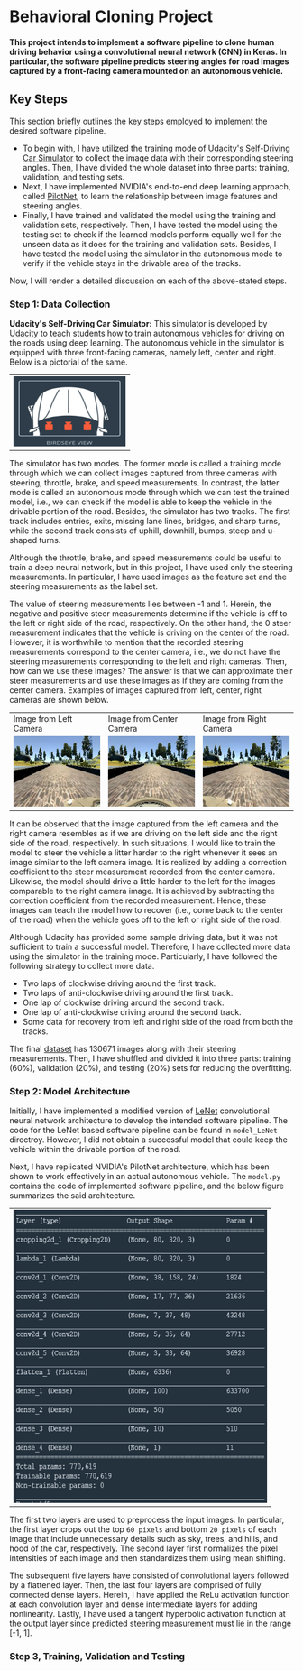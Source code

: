 # Behavioral Cloning Project
#### This project intends to implement a software pipeline to clone human driving behavior using a convolutional neural network (CNN) in Keras. In particular, the software pipeline predicts steering angles for road images captured by a front-facing camera mounted on an autonomous vehicle. 

## Key Steps
This section briefly outlines the key steps employed to implement the desired software pipeline. 
* To begin with, I have utilized the training mode of [Udacity's Self-Driving Car Simulator](https://github.com/udacity/self-driving-car-sim) to collect the image data with their corresponding steering angles. Then, I have divided the whole dataset into three parts: training, validation, and testing sets.  
* Next, I have implemented NVIDIA's end-to-end deep learning approach, called [PilotNet](https://arxiv.org/pdf/1704.07911.pdf), to learn the relationship between image features and steering angles. 
* Finally, I have trained and validated the model using the training and validation sets, respectively. Then, I have tested the model using the testing set to check if the learned models perform equally well for the unseen data as it does for the training and validation sets. Besides, I have tested the model using the simulator in the autonomous mode to verify if the vehicle stays in the drivable area of the tracks.

Now, I will render a detailed discussion on each of the above-stated steps. 

### Step 1: Data Collection
<strong> Udacity's Self-Driving Car Simulator:</strong> This simulator is developed by [Udacity](https://www.udacity.com/) to teach students how to train autonomous vehicles for driving on the roads using deep learning. The autonomous vehicle in the simulator is equipped with three front-facing cameras, namely left, center and right. Below is a pictorial of the same.
<p></p>
<table>
 <center>
   <tr>
     <td> <img src="./examples/autonomous-vehicle.png" width="200" height="125"> </td>
  </tr>
 </center>
 </table>
 <p></p>

The simulator has two modes. The former mode is called a training mode through which we can collect images captured from three cameras with steering, throttle, brake, and speed measurements. In contrast, the latter mode is called an autonomous mode through which we can test the trained model, i.e., we can check if the model is able to keep the vehicle in the drivable portion of the road. Besides, the simulator has two tracks. The first track includes entries, exits, missing lane lines, bridges, and sharp turns, while the second track consists of uphill, downhill, bumps, steep and u-shaped turns.


Although the throttle, brake, and speed measurements could be useful to train a deep neural network, but in this project, I have used only the steering measurements. In particular, I have used images as the feature set and the steering measurements as the label set.


The value of steering measurements lies between -1 and 1. Herein, the negative and positive steer measurements determine if the vehicle is off to the left or right side of the road, respectively. On the other hand, the 0 steer measurement indicates that the vehicle is driving on the center of the road. However, it is worthwhile to mention that the recorded steering measurements correspond to the center camera, i.e., we do not have the steering measurements corresponding to the left and right cameras. Then, how can we use these images? The answer is that we can approximate their steer measurements and use these images as if they are coming from the center camera. Examples of images captured from left, center, right cameras are shown below.

<p></p>
<table>
 <center>
   <tr>
     <td>Image from Left Camera </td>
    <td> Image from Center Camera </td>
    <td> Image from Right Camera </td>
  </tr>
   <tr>
     <td> <img src="./examples/left.jpg" width="200" height="125"> </td>
    <td> <img src="./examples/center.jpg" width="200" height="125"> </td>
    <td> <img src="./examples/right.jpg" width="200" height="125"> </td>
  </tr>
 </center>
 </table>
 <p></p>

It can be observed that the image captured from the left camera and the right camera resembles as if we are driving on the left side and the right side of the road, respectively. In such situations, I would like to train the model to steer the vehicle a litter harder to the right whenever it sees an image similar to the left camera image. It is realized by adding a correction coefficient to the steer measurement recorded from the center camera. Likewise, the model should drive a little harder to the left for the images comparable to the right camera image. It is achieved by subtracting the correction coefficient from the recorded measurement. Hence, these images can teach the model how to recover (i.e., come back to the center of the road) when the vehicle goes off to the left or right side of the road.


Although Udacity has provided some sample driving data, but it was not sufficient to train a successful model. Therefore, I have collected more data using the simulator in the training mode. Particularly, I have followed the following strategy to collect more data.

* Two laps of clockwise driving around the first track.
* Two laps of anti-clockwise driving around the first track.
* One lap of clockwise driving around the second track.
* One lap of anti-clockwise driving around the second track.
* Some data for recovery from left and right side of the road from both the tracks.

The final [dataset](https://drive.google.com/file/d/1CdocKizqnD2FLT4QG6KNuuypv1DiBt_3/view?usp=sharing) has 130671 images along with their steering measurements. Then, I have shuffled and divided it into three parts: training (60%), validation (20%), and testing (20%) sets for reducing the overfitting. 

### Step 2: Model Architecture

Initially, I have implemented a modified version of [LeNet](https://en.wikipedia.org/wiki/LeNet) convolutional neural network architecture to develop the intended software pipeline. The code for the LeNet based software pipeline can be found in `model_LeNet` directroy. However, I did not obtain a successful model that could keep the vehicle within the drivable portion of the road.

Next, I have replicated NVIDIA's PilotNet architecture, which has been shown to work effectively in an actual autonomous vehicle. The `model.py` contains the code of implemented software pipeline, and the below figure summarizes the said architecture.
<p></p>
<table>
 <center>
   <tr>
     <td> <img src="./model_architecture.png" width="450" height="520"> </td>
  </tr>
 </center>
 </table>
 <p></p>
 
The first two layers are used to preprocess the input images. In particular, the first layer crops out the top `60 pixels` and bottom `20 pixels` of each image that include unnecessary details such as sky, trees, and hills, and hood of the car, respectively. The second layer first normalizes the pixel intensities of each image and then standardizes them using mean shifting. 

The subsequent five layers have consisted of convolutional layers followed by a flattened layer. Then, the last four layers are comprised of fully connected dense layers. Herein, I have applied the ReLu activation function at each convolution layer and dense intermediate layers for adding nonlinearity. Lastly, I have used a tangent hyperbolic activation function at the output layer since predicted steering measurement must lie in the range [-1, 1].

### Step 3, Training, Validation and Testing
